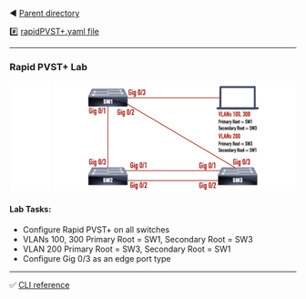 ◀️ [Parent directory](../) 

#️⃣ [rapidPVST+.yaml file](../../31-layer-2/stp/rapidPVST+.yaml) 

---

### Rapid PVST+ Lab

![Lab topology](https://github.com/tech-zero/assets/blob/main/images/pvst+.png?raw=true)

#### Lab Tasks:
- Configure Rapid PVST+ on all switches
- VLANs 100, 300 Primary Root = SW1, Secondary Root = SW3
- VLAN 200 Primary Root = SW3, Secondary Root = SW1
- Configure Gig 0/3 as an edge port type

---

:white_check_mark: [CLI reference](https://github.com/tech-zero/assets/blob/main/solutions/2-pvst+.md)
